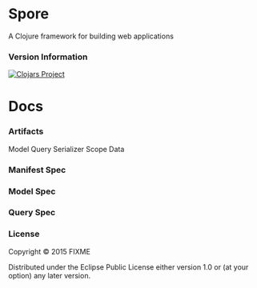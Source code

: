 # Spore

A Clojure framework for building web applications

### Version Information
[![Clojars Project](http://clojars.org/alwaysbcoding/spore/latest-version.svg)](http://clojars.org/alwaysbcoding/spore)

# Docs

### Artifacts
Model
Query
Serializer
Scope
Data

### Manifest Spec

### Model Spec

### Query Spec

### License

Copyright © 2015 FIXME

Distributed under the Eclipse Public License either version 1.0 or (at
your option) any later version.
